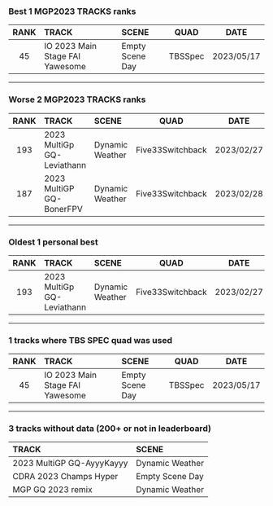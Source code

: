 ### Best 1 MGP2023 TRACKS ranks
|RANK|TRACK|SCENE|QUAD|DATE|
|:---:|:---|:---|:---:|:---:|
|45|IO 2023 Main Stage FAI Yawesome|Empty Scene Day|TBSSpec|2023/05/17|
---
### Worse 2 MGP2023 TRACKS ranks
|RANK|TRACK|SCENE|QUAD|DATE|
|:---:|:---|:---|:---:|:---:|
|193|2023 MultiGp GQ-Leviathann|Dynamic Weather|Five33Switchback|2023/02/27|
|187|2023 MultiGP GQ-BonerFPV|Dynamic Weather|Five33Switchback|2023/02/28|
---
### Oldest 1 personal best
|RANK|TRACK|SCENE|QUAD|DATE|
|:---:|:---|:---|:---:|:---:|
|193|2023 MultiGp GQ-Leviathann|Dynamic Weather|Five33Switchback|2023/02/27|
---
### 1 tracks where TBS SPEC quad was used
|RANK|TRACK|SCENE|QUAD|DATE|
|:---:|:---|:---|:---:|:---:|
|45|IO 2023 Main Stage FAI Yawesome|Empty Scene Day|TBSSpec|2023/05/17|
---
### 3 tracks without data (200+ or not in leaderboard)
|TRACK|SCENE|
|:---|:---|
|2023 MultiGP GQ-AyyyKayyy|Dynamic Weather|
|CDRA 2023  Champs Hyper|Empty Scene Day|
|MGP GQ 2023 remix|Dynamic Weather|
